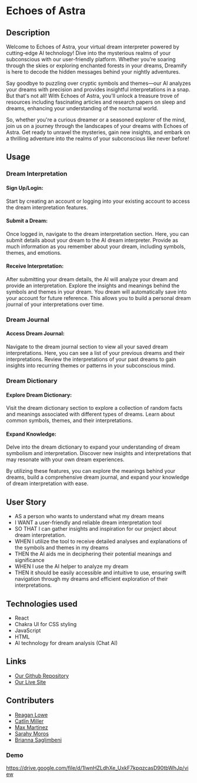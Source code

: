 # Echoes of Astra

## Description

Welcome to Echoes of Astra, your virtual dream interpreter powered by cutting-edge
AI technology! Dive into the mysterious realms of your subconscious with our 
user-friendly platform. Whether you're soaring through the skies or exploring
enchanted forests in your dreams, Dreamify is here to decode the hidden messages
behind your nightly adventures.

Say goodbye to puzzling over cryptic symbols and themes—our AI analyzes your dreams
with precision and provides insightful interpretations in a snap. But that's not
all! With Echoes of Astra, you'll unlock a treasure trove of resources including
fascinating articles and research papers on sleep and dreams, enhancing your
understanding of the nocturnal world.

So, whether you're a curious dreamer or a seasoned explorer of the mind, join us on
a journey through the landscapes of your dreams with Echoes of Astra. Get ready to
unravel the mysteries, gain new insights, and embark on a thrilling adventure into
the realms of your subconscious like never before!

## Usage

### Dream Interpretation
#### Sign Up/Login: 
Start by creating an account or logging into your existing account to access the
dream interpretation features.

#### Submit a Dream: 
Once logged in, navigate to the dream interpretation section. Here, you can submit
details about your dream to the AI dream interpreter. Provide as much information
as you remember about your dream, including symbols, themes, and emotions.

#### Receive Interpretation: 
After submitting your dream details, the AI will analyze your dream and provide an
interpretation. Explore the insights and meanings behind the symbols and themes in 
your dream. You dream will automatically save into your account for future 
reference. This allows you to build a personal dream journal of your 
interpretations over time.

### Dream Journal
#### Access Dream Journal: 
Navigate to the dream journal section to view all your saved dream interpretations.
Here, you can see a list of your previous dreams and their interpretations. Review the 
interpretations of your past dreams to gain insights into recurring themes or patterns in 
your subconscious mind.

### Dream Dictionary
#### Explore Dream Dictionary: 
Visit the dream dictionary section to explore a collection of random facts and meanings 
associated with different types of dreams. Learn about common symbols, themes, and their 
interpretations.

#### Expand Knowledge: 
Delve into the dream dictionary to expand your understanding of dream symbolism and 
interpretation. Discover new insights and interpretations that may resonate with your own 
dream experiences.

By utilizing these features, you can explore the meanings behind your dreams, build a 
comprehensive dream journal, and expand your knowledge of dream interpretation with ease.

## User Story

* AS a person who wants to understand what my dream means
* I WANT a user-friendly and reliable dream interpretation tool
* SO THAT I can gather insights and inspiration for our project about dream interpretation.
* WHEN I utilize the tool to receive detailed analyses and explanations of the symbols and 
themes in my dreams
* THEN the AI aids me in deciphering their potential meanings and significance
* WHEN I use the AI helper to analyze my dream
* THEN it should be easily accessible and intuitive to use, ensuring swift navigation through 
my dreams and efficient exploration of their interpretations.


## Technologies used
* React
* Chakra UI for CSS styling
* JavaScript
* HTML
* AI technology for dream analysis (Chat AI)


## Links
* [Our Github Repository](https://github.com/reagan1440/Echoes-of-Astra)
* [Our Live Site](https://echoes-of-astra.onrender.com/)


## Contributers
* [Reagan Lowe](https://github.com/reagan1440)
* [Catlin Miller](https://github.com/CatlinMillz)
* [Max Martinez](https://github.com/maxmruiz)
* [Sarahy Moros](https://github.com/Sarmoros)
* [Brianna Saglimbeni](https://github.com/bsaglimb)

### Demo
https://drive.google.com/file/d/1IwnHZLdhXe_UxkF7kpqzcasD90tbWhJp/view